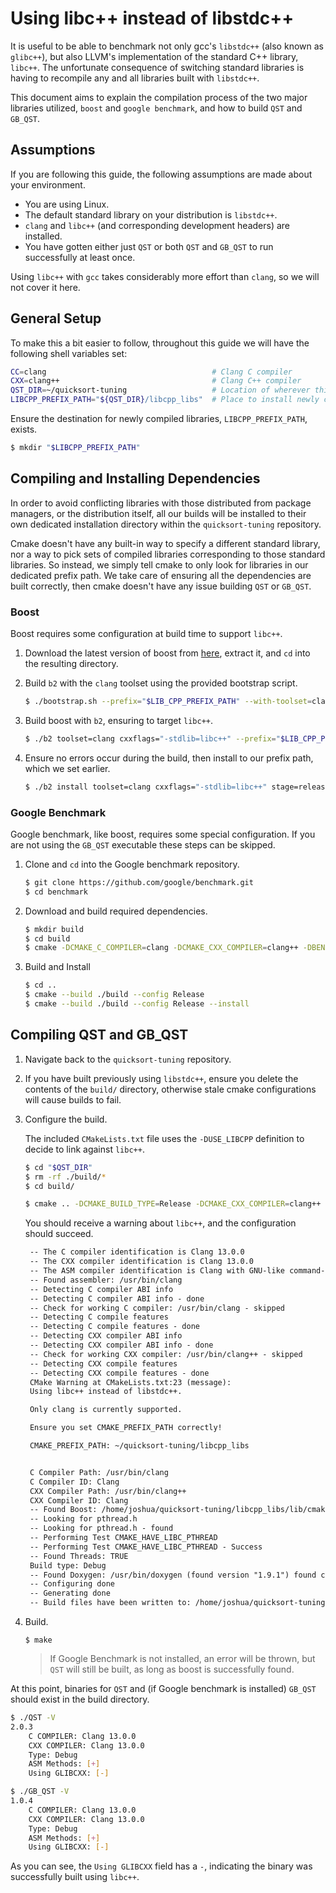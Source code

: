 # Using libc++ instead of libstdc++

It is useful to be able to benchmark not only gcc's `libstdc++` (also known as
`glibc++`), but also LLVM's implementation of the standard C++ library, `libc++`.
The unfortunate consequence of switching standard libraries is having to
recompile any and all libraries built with `libstdc++`.

This document aims to explain the compilation process of the two major libraries
utilized, `boost` and `google benchmark`, and how to build `QST` and `GB_QST`.

## Assumptions

If you are following this guide, the following assumptions are made about your
environment.

- You are using Linux.
- The default standard library on your distribution is `libstdc++`.
- `clang` and `libc++` (and corresponding development headers) are installed.
- You have gotten either just `QST` or both `QST` and `GB_QST` to run
  successfully at least once.

Using `libc++` with `gcc` takes considerably more effort than `clang`, so we
will not cover it here.

## General Setup

To make this a bit easier to follow, throughout this guide we will have the
following shell variables set:

```sh
CC=clang                                     # Clang C compiler
CXX=clang++                                  # Clang C++ compiler
QST_DIR=~/quicksort-tuning                   # Location of wherever this repository is cloned.
LIBCPP_PREFIX_PATH="${QST_DIR}/libcpp_libs"  # Place to install newly compiled libraries.
```

Ensure the destination for newly compiled libraries, `LIBCPP_PREFIX_PATH`, exists.

```sh
$ mkdir "$LIBCPP_PREFIX_PATH"
```

## Compiling and Installing Dependencies

In order to avoid conflicting libraries with those distributed from package
managers, or the distribution itself, all our builds will be installed to their
own dedicated installation directory within the `quicksort-tuning` repository.

Cmake doesn't have any built-in way to specify a different standard library,
nor a way to pick sets of compiled libraries corresponding to those standard
libraries. So instead, we simply tell cmake to only look for libraries in our
dedicated prefix path. We take care of ensuring all the dependencies are built
correctly, then cmake doesn't have any issue building `QST` or `GB_QST`.

### Boost

Boost requires some configuration at build time to support `libc++`.

1. Download the latest version of boost from [here](https://www.boost.org/users/download/),
   extract it, and `cd` into the resulting directory.

2. Build `b2` with the `clang` toolset using the provided bootstrap script.

   ```sh
   $ ./bootstrap.sh --prefix="$LIB_CPP_PREFIX_PATH" --with-toolset=clang
   ```

3. Build boost with `b2`, ensuring to target `libc++`.

   ```sh
   $ ./b2 toolset=clang cxxflags="-stdlib=libc++" --prefix="$LIB_CPP_PREFIX_PATH" --build-type=complete --layout=versioned
   ```

4. Ensure no errors occur during the build, then install to our prefix path,
   which we set earlier.

   ```sh
   $ ./b2 install toolset=clang cxxflags="-stdlib=libc++" stage=release --prefix="$LIB_CPP_PREFIX_PATH" --build-type=complete --layout=versioned
   ```

### Google Benchmark

Google benchmark, like boost, requires some special configuration. If you are
not using the `GB_QST` executable these steps can be skipped.

1. Clone and `cd` into the Google benchmark repository.

   ```sh
   $ git clone https://github.com/google/benchmark.git
   $ cd benchmark
   ```

2. Download and build required dependencies.

   ```sh
   $ mkdir build
   $ cd build
   $ cmake -DCMAKE_C_COMPILER=clang -DCMAKE_CXX_COMPILER=clang++ -DBENCHMARK_DOWNLOAD_DEPENDENCIES=on -DCMAKE_BUILD_TYPE=Release -DCMAKE_CXX_FLAGS=-stdlib=libc++ -DCMAKE_INSTALL_PREFIX="$LIB_CPP_PREFIX_PATH" ..
   ```

3. Build and Install

   ```sh
   $ cd ..
   $ cmake --build ./build --config Release
   $ cmake --build ./build --config Release --install
   ```

## Compiling QST and GB_QST

1. Navigate back to the `quicksort-tuning` repository.

2. If you have built previously using `libstdc++`, ensure you delete the contents
   of the `build/` directory, otherwise stale cmake configurations will cause
   builds to fail.

3. Configure the build.

   The included `CMakeLists.txt` file uses the `-DUSE_LIBCPP` definition to
   decide to link against `libc++`.

   ```sh
   $ cd "$QST_DIR"
   $ rm -rf ./build/*
   $ cd build/

   $ cmake .. -DCMAKE_BUILD_TYPE=Release -DCMAKE_CXX_COMPILER=clang++ -DCMAKE_C_COMPILER=clang -DUSE_LIBCPP=ON -DCMAKE_PREFIX_PATH="$LIB_CPP_PREFIX_PATH"
   ```

   You should receive a warning about `libc++`, and the configuration should succeed.

   ```txt
    -- The C compiler identification is Clang 13.0.0
    -- The CXX compiler identification is Clang 13.0.0
    -- The ASM compiler identification is Clang with GNU-like command-line
    -- Found assembler: /usr/bin/clang
    -- Detecting C compiler ABI info
    -- Detecting C compiler ABI info - done
    -- Check for working C compiler: /usr/bin/clang - skipped
    -- Detecting C compile features
    -- Detecting C compile features - done
    -- Detecting CXX compiler ABI info
    -- Detecting CXX compiler ABI info - done
    -- Check for working CXX compiler: /usr/bin/clang++ - skipped
    -- Detecting CXX compile features
    -- Detecting CXX compile features - done
    CMake Warning at CMakeLists.txt:23 (message):
    Using libc++ instead of libstdc++.

    Only clang is currently supported.

    Ensure you set CMAKE_PREFIX_PATH correctly!

    CMAKE_PREFIX_PATH: ~/quicksort-tuning/libcpp_libs


    C Compiler Path: /usr/bin/clang
    C Compiler ID: Clang
    CXX Compiler Path: /usr/bin/clang++
    CXX Compiler ID: Clang
    -- Found Boost: /home/joshua/quicksort-tuning/libcpp_libs/lib/cmake/Boost-1.78.0/BoostConfig.cmake (found suitable version "1.78.0", minimum required is "1.67.0") found components: iostreams filesystem timer
    -- Looking for pthread.h
    -- Looking for pthread.h - found
    -- Performing Test CMAKE_HAVE_LIBC_PTHREAD
    -- Performing Test CMAKE_HAVE_LIBC_PTHREAD - Success
    -- Found Threads: TRUE
    Build type: Debug
    -- Found Doxygen: /usr/bin/doxygen (found version "1.9.1") found components: doxygen dot
    -- Configuring done
    -- Generating done
    -- Build files have been written to: /home/joshua/quicksort-tuning/build
   ```

4. Build.

   ```
   $ make
   ```

   > If Google Benchmark is not installed, an error will be thrown, but `QST`
   > will still be built, as long as boost is successfully found.

At this point, binaries for `QST` and (if Google benchmark is installed)
`GB_QST` should exist in the build directory.

```sh
$ ./QST -V
2.0.3
	C COMPILER: Clang 13.0.0
	CXX COMPILER: Clang 13.0.0
	Type: Debug
	ASM Methods: [+]
	Using GLIBCXX: [-]

$ ./GB_QST -V
1.0.4
	C COMPILER: Clang 13.0.0
	CXX COMPILER: Clang 13.0.0
	Type: Debug
	ASM Methods: [+]
	Using GLIBCXX: [-]
```

As you can see, the `Using GLIBCXX` field has a `-`, indicating the binary
was successfully built using `libc++`.
